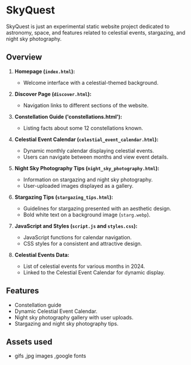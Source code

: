 # SkyQuest

SkyQuest is just an experimental static website project dedicated to astronomy, space, and features related to celestial events, stargazing, and night sky photography.

## Overview

1. **Homepage (`index.html`):**
   - Welcome interface with a celestial-themed background.

2. **Discover Page (`discover.html`):**
   - Navigation links to different sections of the website.
  
3. **Constellation Guide ('constellations.html'):**
   - Listing facts about some 12 constellations known.

4. **Celestial Event Calendar (`celestial_event_calendar.html`):**
   - Dynamic monthly calendar displaying celestial events.
   - Users can navigate between months and view event details.

5. **Night Sky Photography Tips (`night_sky_photography.html`):**
   - Information on stargazing and night sky photography.
   - User-uploaded images displayed as a gallery.

6. **Stargazing Tips (`stargazing_tips.html`):**
   - Guidelines for stargazing presented with an aesthetic design.
   - Bold white text on a background image (`starg.webp`).

7. **JavaScript and Styles (`script.js` and `styles.css`):**
   - JavaScript functions for calendar navigation.
   - CSS styles for a consistent and attractive design.

8. **Celestial Events Data:**
   - List of celestial events for various months in 2024.
   - Linked to the Celestial Event Calendar for dynamic display.

## Features
- Constellation guide
- Dynamic Celestial Event Calendar.
- Night sky photography gallery with user uploads.
- Stargazing and night sky photography tips.

## Assets used 
 - gifs ,jpg images ,google fonts
